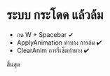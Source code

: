 # ระบบ กระโดด แล้วล้ม

- กด W + Spacebar ✔
- ApplyAnimation ท่าทาง การล้ม ✔
- ClearAnim การรีเซ็ตท่าทาง ✔

 สิ้นสุด 

